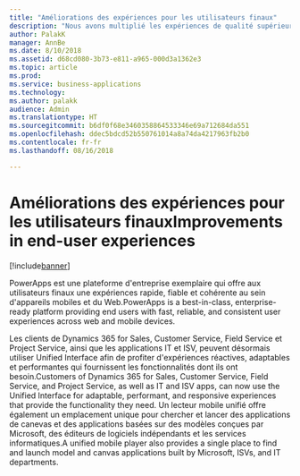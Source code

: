 ```yaml
---
title: "Améliorations des expériences pour les utilisateurs finaux"
description: "Nous avons multiplié les expériences de qualité supérieure pour les utilisateurs finaux."
author: PalakK
manager: AnnBe
ms.date: 8/10/2018
ms.assetid: d68cd080-3b73-e811-a965-000d3a1362e3
ms.topic: article
ms.prod: 
ms.service: business-applications
ms.technology: 
ms.author: palakk
audience: Admin
ms.translationtype: HT
ms.sourcegitcommit: b6df0f68e3460358864533346e69a712684da551
ms.openlocfilehash: ddec5bdcd52b550761014a8a74da4217963fb2b0
ms.contentlocale: fr-fr
ms.lasthandoff: 08/16/2018

---
```

# <a name="improvements-in-end-user-experiences"></a><span data-ttu-id="2047e-103">Améliorations des expériences pour les utilisateurs finaux</span><span class="sxs-lookup"><span data-stu-id="2047e-103">Improvements in end-user experiences</span></span>


[!include[banner](../../includes/banner.md)]

<span data-ttu-id="2047e-104">PowerApps est une plateforme d'entreprise exemplaire qui offre aux utilisateurs finaux une expériences rapide, fiable et cohérente au sein d'appareils mobiles et du Web.</span><span class="sxs-lookup"><span data-stu-id="2047e-104">PowerApps is a best-in-class, enterprise-ready platform providing end users with fast, reliable, and consistent user experiences across web and mobile devices.</span></span>

<span data-ttu-id="2047e-105">Les clients de Dynamics 365 for Sales, Customer Service, Field Service et Project Service, ainsi que les applications IT et ISV, peuvent désormais utiliser Unified Interface afin de profiter d'expériences réactives, adaptables et performantes qui fournissent les fonctionnalités dont ils ont besoin.</span><span class="sxs-lookup"><span data-stu-id="2047e-105">Customers of Dynamics 365 for Sales, Customer Service, Field Service, and Project Service, as well as IT and ISV apps, can now use the Unified Interface for adaptable, performant, and responsive experiences that provide the functionality they need.</span></span> <span data-ttu-id="2047e-106">Un lecteur mobile unifié offre également un emplacement unique pour chercher et lancer des applications de canevas et des applications basées sur des modèles conçues par Microsoft, des éditeurs de logiciels indépendants et les services informatiques.</span><span class="sxs-lookup"><span data-stu-id="2047e-106">A unified mobile player also provides a single place to find and launch model and canvas applications built by Microsoft, ISVs, and IT departments.</span></span>

